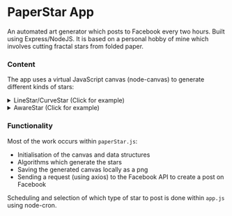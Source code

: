 # PaperStar App

An automated art generator which posts to Facebook every two hours. Built using Express/NodeJS. It is based on a personal hobby of mine which involves cutting fractal stars from folded paper.

### Content
The app uses a virtual JavaScript canvas (node-canvas) to generate different kinds of stars:
<details>
  <summary>LineStar/CurveStar (Click for example)</summary>
  
  <p align="left">Here the lines have no awareness of each other and can overlap. The star below is made up only of curved lines. The line endpoints fall onto an invisible grid.</p>
  <img width="800" alt="Example CurveStar" src="https://i.imgur.com/wciIeUr.png">
</details>
<details>
  <summary>AwareStar (Click for example)</summary>
  
  <p align="left">Here the lines that form the star have an awareness of each other and cannot touch or overlap. The lines are bound to the same invisible grid, and are generated in a stepwise fashion.</p>
  <img width="800" alt="Example AwareStar" src="https://i.imgur.com/m24yesb.png">

  <p align="left">The generator has been designed with future improvements in mind, such as the ability to generate stars at varying scales:</p>
  <img width="800" alt="Example AwareStar" src="https://i.imgur.com/UokC0zi.png">
</details>

### Functionality
Most of the work occurs within `paperStar.js`:
* Initialisation of the canvas and data structures
* Algorithms which generate the stars
* Saving the generated canvas locally as a png
* Sending a request (using axios) to the Facebook API to create a post on Facebook

Scheduling and selection of which type of star to post is done within `app.js` using node-cron.
